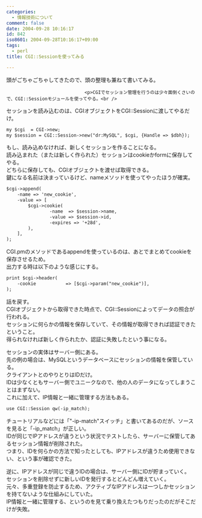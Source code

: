```yaml
---
categories:
  - 情報技術について
comment: false
date: 2004-09-28 10:16:17
id: 842
iso8601: 2004-09-28T10:16:17+09:00
tags:
  - perl
title: CGI::Sessionを使ってみる

---
```


<div class="entry-body">
                                 <p>頭がごちゃごちゃしてきたので、頭の整理も兼ねて書いてみる。</p>
                              
                                 <p>CGIでセッション管理を行うのは少々面倒くさいので、CGI::Sessionモジュールを使ってやる。<br />
セッションを読み込むのは、CGIオブジェクトをCGI::Sessionに渡してやるだけ。</p>

```default
my $cgi  = CGI->new;
my $session = CGI::Session->new("dr:MySQL", $cgi, {Handle => $dbh});
```

<p>もし、読み込めなければ、新しくセッションを作ることになる。<br />
読み込まれた（または新しく作られた）セッションはcookieかformに保存してやる。<br />
どちらに保存しても、CGIオブジェクトを渡せば取得できる。<br />
鍵になる名前は決まっているけど、nameメソッドを使ってやったほうが確実。</p>

```default
$cgi->append(
    -name => 'new_cookie',
    -value => [
        $cgi->cookie(
                -name  => $session->name,
                -value => $session->id,
                -expires => '+28d',
        ),
    ],
);
```

<p>CGI.pmのメソッドであるappendを使っているのは、あとでまとめてcookieを保存させるため。<br />
出力する時は以下のような感じにする。</p>

```default
print $cgi->header(
    -cookie           => [$cgi->param("new_cookie")],
);
```

<p>話を戻す。<br />
CGIオブジェクトから取得できた時点で、CGI::Sessionによってデータの照合が行われる。<br />
セッションに何らかの情報を保存していて、その情報が取得できれば認証できたということ。<br />
得られなければ新しく作られたか、認証に失敗したという事になる。</p>

<p>セッションの実体はサーバー側にある。<br />
先の例の場合は、MySQLというデータベースにセッションの情報を保管している。<br />
クライアントとのやりとりはIDだけ。<br />
IDは少なくともサーバー側でユニークなので、他の人のデータになってしまうことはまずない。<br />
これに加えて、IP情報と一緒に管理する方法もある。</p>

```default
use CGI::Session qw(-ip_match);
```

<p>チュートリアルなどには「"-ip-match"スイッチ」と書いてあるのだが、ソースを見ると「-ip_match」が正しい。<br />
IDが同じでIPアドレスが違うという状況でテストしたら、サーバーに保管してあるセッション情報が削除された。<br />
つまり、IDを何らかの方法で知ったとしても、IPアドレスが違うため使用できない、という事が確認できた。</p>

<p>逆に、IPアドレスが同じで違うIDの場合は、サーバー側にIDが貯まっていく。<br />
セッションを削除せずに新しいIDを発行するとどんどん増えていく。<br />
元々、多重登録を防止するため、アクティブなIPアドレスは一つしかセッションを持てないような仕組みにしていた。<br />
IP情報と一緒に管理する、というのを見て乗り換えたつもりだったのだがそこだけが失敗。</p>
                              </div>
    	